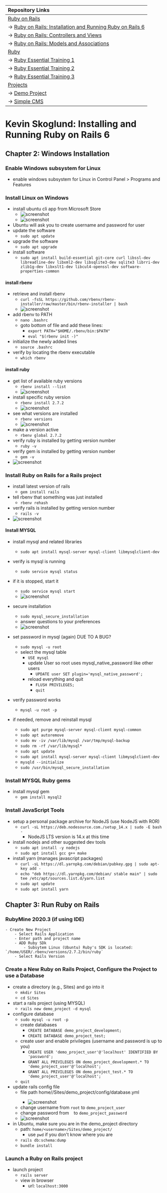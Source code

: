 | Repository Links |
| :--------------- |
| [Ruby on Rails](https://github.com/jcampbell18/rubyOnRails) |
| &#8594; [Ruby on Rails: Installation and Running Ruby on Rails 6](https://github.com/jcampbell18/rubyOnRails/tree/main/1_Installing_Setup) |
| &#8594; [Ruby on Rails: Controllers and Views](https://github.com/jcampbell18/rubyOnRails/tree/main/3_RoR_Controllers_Views) |
| &#8594; [Ruby on Rails: Models and Associations](https://github.com/jcampbell18/rubyOnRails/tree/main/4_RoR_Models_Associations) |
| [Ruby](https://github.com/jcampbell18/rubyOnRails/tree/main/ruby) |
| &#8594; [Ruby Essential Training 1](https://github.com/jcampbell18/rubyOnRails/tree/main/ruby/1_The_Basics) |
| &#8594; [Ruby Essential Training 2](https://github.com/jcampbell18/rubyOnRails/tree/main/ruby/2_EssentialTraining) |
| &#8594; [Ruby Essential Training 3](https://github.com/jcampbell18/rubyOnRails/tree/main/ruby/3_EssentialTraining) |
| [Projects](https://github.com/jcampbell18/rubyOnRails/tree/main/projects) |
| &#8594; [Demo Project](https://github.com/jcampbell18/rubyOnRails/tree/main/projects) |
| &#8594; [Simple CMS](https://github.com/jcampbell18/rubyOnRails/tree/main/projects) |

# Kevin Skoglund: Installing and Running Ruby on Rails 6

## Chapter 2: Windows Installation

### Enable Windows subsystem for Linux

- enable windows subsystem for Linux in Control Panel > Programs and Features

### Install Linux on Windows

- install ubuntu cli app from Microsoft Store
    - ![screenshot](https://github.com/jcampbell18/rubyOnRails/blob/main/1_Installing_Setup/READMEscreenshots/Screenshot%202020-11-16%20140140.png)
    - ![screenshot](https://github.com/jcampbell18/rubyOnRails/blob/main/1_Installing_Setup/READMEscreenshots/Screenshot%202020-11-16%20140211.png)
- Ubuntu will ask you to create username and password for user
- update the software
    - `sudo apt update`
- upgrade the software
    - `sudo apt upgrade`
- install software
    - `sudo apt install build-essential git-core curl libssl-dev libreadline-dev libxml2-dev libsqlite3-dev sqlite3 librri-dev zlib1g-dev libxslt1-dev libcul4-openssl-dev software-properties-common`

#### install rbenv

- retrieve and install rbenv
    - `curl -fsSL https://github.com/rbenv/rbenv-installer/raw/master/bin/rbenv-installer | bash`
    - ![screenshot](https://github.com/jcampbell18/rubyOnRails/blob/main/1_Installing_Setup/READMEscreenshots/Screenshot%202020-11-16%20125634.png)
- add rbenv to PATH
    - `nano .bashrc`
    - goto bottom of file and add these lines: 
        - `export PATH="$HOME/.rbenv/bin:$PATH"`
        - `eval "$(rbenv init -)"`
- initialize the newly added lines
    - `source .bashrc`
- verify by locating the rbenv executable
    - `which rbenv`

#### install ruby

- get list of available ruby versions
    - `rbenv install --list`
    - ![screenshot](https://github.com/jcampbell18/rubyOnRails/blob/main/1_Installing_Setup/READMEscreenshots/Screenshot%202020-11-16%20125706.png)
- install specific ruby version
    - `rbenv install 2.7.2`
    - ![screenshot](https://github.com/jcampbell18/rubyOnRails/blob/main/1_Installing_Setup/READMEscreenshots/Screenshot%202020-11-16%20125730.png)
- see what versions are installed    
    - `rbenv versions`
    - ![screenshot](https://github.com/jcampbell18/rubyOnRails/blob/main/1_Installing_Setup/READMEscreenshots/Screenshot%202020-11-16%20125753.png)
- make a version active
    - `rbenv global 2.7.2`
- verify ruby is installed by getting version number
    - `ruby -v`
- verify gem is installed by getting version number
    - `gem -v`
- ![screenshot](https://github.com/jcampbell18/rubyOnRails/blob/main/1_Installing_Setup/READMEscreenshots/Screenshot%202020-11-16%20125814.png)

### Install Ruby on Rails for a Rails project

- install latest version of rails
    - `gem install rails`
- tell rbenv that something was just installed
    - `rbenv rehash`
- verify rails is installed by getting version number
    - `rails -v`
- ![screenshot](https://github.com/jcampbell18/rubyOnRails/blob/main/1_Installing_Setup/READMEscreenshots/Screenshot%202020-11-16%20132904.png)

#### Install MYSQL

- install mysql and related libraries
    - `sudo apt install mysql-server mysql-client libmysqlclient-dev`
- verify is mysql is running
    - `sudo service mysql status`
- if it is stopped, start it
    - `sudo service mysql start`
    - ![screenshot](https://github.com/jcampbell18/rubyOnRails/blob/main/1_Installing_Setup/READMEscreenshots/Screenshot%202020-11-16%20140550.png)
- secure installation
    - `sudo mysql_secure_installation`
    - answer questions to your preferences
    - ![screenshot](https://github.com/jcampbell18/rubyOnRails/blob/main/1_Installing_Setup/READMEscreenshots/Screenshot%202020-11-16%20140946.png)
- set password in mysql (again) DUE TO A BUG?
    - `sudo mysql -u root`
    - select the mysql table
        - `USE mysql`
        - update User so root uses mysql_native_password like other users
            - `UPDATE user SET plugin='mysql_native_password';`
        - reload everything and quit
            - `FLUSH PRIVILEGES;`
            - `quit`
- verify password works
    - `mysql -u root -p`
    
- if needed, remove and reinstall mysql
    - `sudo apt purge mysql-server mysql-client mysql-common`
    - `sudo apt autoremove`
    - `sudo mv -iv /var/lib/mysql /var/tmp/mysql-backup`
    - `sudo rm -rf /var/lib/mysql*`
    - `sudo apt update`
    - `sudo apt install mysql-server mysql-client libmysqlclient-dev`
    - `mysqld --initialize`
    - `sudo /usr/bin/mysql_secure_installation`
    
### Install MYSQL Ruby gems

- install mysql gem
    - `gem install mysql2`

### Install JavaScript Tools

- setup a personal package archive for NodeJS (use NodeJS with ROR)
    - `curl -sL https://deb.nodesource.com./setup_14.x | sudo -E bash -`
        - NodeJS LTS version is 14.x at this time
- install nodejs and other suggested dev tools
    - `sudo apt install -y nodejs`
    - `sudo apt install gcc g++ make`
- install yarn (manages javascript packages)
    - `curl -sL https://dl.yarnpkg.com/debian/pubkey.gpg | sudo apt-key add -`
    - `echo "deb https://dl.yarnpkg.com/debian/ stable main" | sudo tee /etc/apt/sources.list.d/yarn.list`
    - `sudo apt update`
    - `sudo apt install yarn`
   
## Chapter 3: Run Ruby on Rails

### RubyMine 2020.3 (if using IDE)
    
    - Create New Project
        - Select Rails Application
        - Enter path and project name
        - ADD Ruby SDk
            - Subsytem Linux (Ubuntu) Ruby's SDK is located: `/home/USER/.rbenv/versions/2.7.2/bin/ruby`
        - Select Rails Version
    
### Create a New Ruby on Rails Project, Configure the Project to use a Database

- create a directory (e.g., Sites) and go into it
    - `mkdir Sites`
    - `cd Sites`
- start a rails project (using MYSQL)
    - `rails new demo_project -d mysql`
- configure database
    - `sudo mysql -u root -p`
    - create databases
        - `CREATE DATABASE demo_project_development;`
        - `CREATE DATABASE demo_project_test;`
    - create user and enable privileges (username and password is up to you)
        - `CREATE USER 'demo_project_user'@'localhost' IDENTIFIED BY 'password';`
        - `GRANT ALL PRIVILEGES ON demo_project_development.* TO 'demo_project_user'@'localhost';`
        - `GRANT ALL PRIVILEGES ON demo_project_test.* TO 'demo_project_user'@'localhost';`
    - `quit`
- update rails config file
    - file path home/<username>/Sites/demo_project/config/database.yml
        - ![screenshot](https://github.com/jcampbell18/rubyOnRails/blob/main/1_Installing_Setup/READMEscreenshots/Screenshot%202020-11-17%20093839.png)
    - change username from `root` to `demo_project_user`
    - change password from ` ` to `demo_project_password`
    - ![screenshot](https://github.com/jcampbell18/rubyOnRails/blob/main/1_Installing_Setup/READMEscreenshots/Screenshot%202020-11-17%20113509.png)
- in Ubuntu, make sure you are in the demo_project directory
    - path: `home/<username>/Sites/demo_project/`
        - use `pwd` if you don't know where you are
    - `rails db:schema:dump`
    - `bundle install`
    
### Launch a Ruby on Rails project
    
- launch project
    - `rails server`
    - view in browser
        - url: `localhost:3000`
